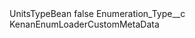 <?xml version="1.0" encoding="UTF-8"?>
<CustomMetadata xmlns="http://soap.sforce.com/2006/04/metadata" xmlns:xsi="http://www.w3.org/2001/XMLSchema-instance" xmlns:xsd="http://www.w3.org/2001/XMLSchema">
    <label>UnitsTypeBean</label>
    <protected>false</protected>
    <values>
        <field>Enumeration_Type__c</field>
        <value xsi:type="xsd:string">KenanEnumLoaderCustomMetaData</value>
    </values>
</CustomMetadata>
